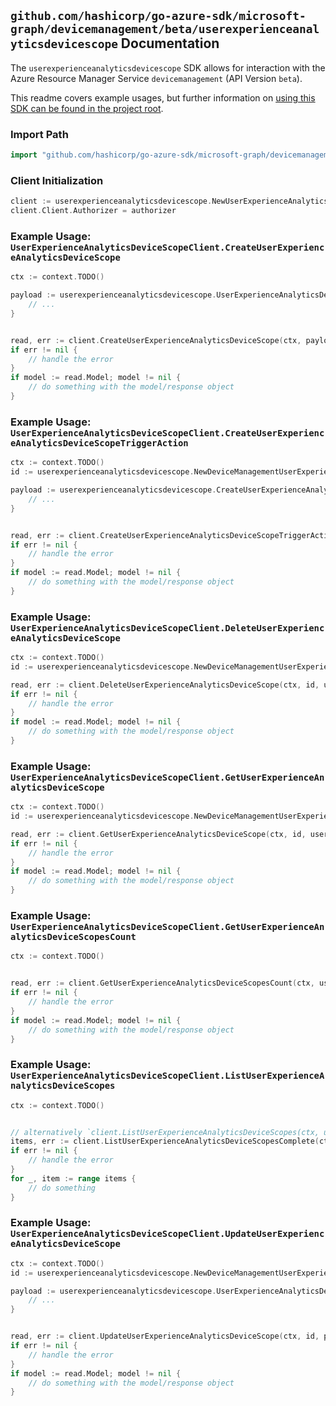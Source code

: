 
## `github.com/hashicorp/go-azure-sdk/microsoft-graph/devicemanagement/beta/userexperienceanalyticsdevicescope` Documentation

The `userexperienceanalyticsdevicescope` SDK allows for interaction with the Azure Resource Manager Service `devicemanagement` (API Version `beta`).

This readme covers example usages, but further information on [using this SDK can be found in the project root](https://github.com/hashicorp/go-azure-sdk/tree/main/docs).

### Import Path

```go
import "github.com/hashicorp/go-azure-sdk/microsoft-graph/devicemanagement/beta/userexperienceanalyticsdevicescope"
```


### Client Initialization

```go
client := userexperienceanalyticsdevicescope.NewUserExperienceAnalyticsDeviceScopeClientWithBaseURI("https://management.azure.com")
client.Client.Authorizer = authorizer
```


### Example Usage: `UserExperienceAnalyticsDeviceScopeClient.CreateUserExperienceAnalyticsDeviceScope`

```go
ctx := context.TODO()

payload := userexperienceanalyticsdevicescope.UserExperienceAnalyticsDeviceScope{
	// ...
}


read, err := client.CreateUserExperienceAnalyticsDeviceScope(ctx, payload)
if err != nil {
	// handle the error
}
if model := read.Model; model != nil {
	// do something with the model/response object
}
```


### Example Usage: `UserExperienceAnalyticsDeviceScopeClient.CreateUserExperienceAnalyticsDeviceScopeTriggerAction`

```go
ctx := context.TODO()
id := userexperienceanalyticsdevicescope.NewDeviceManagementUserExperienceAnalyticsDeviceScopeID("userExperienceAnalyticsDeviceScopeIdValue")

payload := userexperienceanalyticsdevicescope.CreateUserExperienceAnalyticsDeviceScopeTriggerActionRequest{
	// ...
}


read, err := client.CreateUserExperienceAnalyticsDeviceScopeTriggerAction(ctx, id, payload)
if err != nil {
	// handle the error
}
if model := read.Model; model != nil {
	// do something with the model/response object
}
```


### Example Usage: `UserExperienceAnalyticsDeviceScopeClient.DeleteUserExperienceAnalyticsDeviceScope`

```go
ctx := context.TODO()
id := userexperienceanalyticsdevicescope.NewDeviceManagementUserExperienceAnalyticsDeviceScopeID("userExperienceAnalyticsDeviceScopeIdValue")

read, err := client.DeleteUserExperienceAnalyticsDeviceScope(ctx, id, userexperienceanalyticsdevicescope.DefaultDeleteUserExperienceAnalyticsDeviceScopeOperationOptions())
if err != nil {
	// handle the error
}
if model := read.Model; model != nil {
	// do something with the model/response object
}
```


### Example Usage: `UserExperienceAnalyticsDeviceScopeClient.GetUserExperienceAnalyticsDeviceScope`

```go
ctx := context.TODO()
id := userexperienceanalyticsdevicescope.NewDeviceManagementUserExperienceAnalyticsDeviceScopeID("userExperienceAnalyticsDeviceScopeIdValue")

read, err := client.GetUserExperienceAnalyticsDeviceScope(ctx, id, userexperienceanalyticsdevicescope.DefaultGetUserExperienceAnalyticsDeviceScopeOperationOptions())
if err != nil {
	// handle the error
}
if model := read.Model; model != nil {
	// do something with the model/response object
}
```


### Example Usage: `UserExperienceAnalyticsDeviceScopeClient.GetUserExperienceAnalyticsDeviceScopesCount`

```go
ctx := context.TODO()


read, err := client.GetUserExperienceAnalyticsDeviceScopesCount(ctx, userexperienceanalyticsdevicescope.DefaultGetUserExperienceAnalyticsDeviceScopesCountOperationOptions())
if err != nil {
	// handle the error
}
if model := read.Model; model != nil {
	// do something with the model/response object
}
```


### Example Usage: `UserExperienceAnalyticsDeviceScopeClient.ListUserExperienceAnalyticsDeviceScopes`

```go
ctx := context.TODO()


// alternatively `client.ListUserExperienceAnalyticsDeviceScopes(ctx, userexperienceanalyticsdevicescope.DefaultListUserExperienceAnalyticsDeviceScopesOperationOptions())` can be used to do batched pagination
items, err := client.ListUserExperienceAnalyticsDeviceScopesComplete(ctx, userexperienceanalyticsdevicescope.DefaultListUserExperienceAnalyticsDeviceScopesOperationOptions())
if err != nil {
	// handle the error
}
for _, item := range items {
	// do something
}
```


### Example Usage: `UserExperienceAnalyticsDeviceScopeClient.UpdateUserExperienceAnalyticsDeviceScope`

```go
ctx := context.TODO()
id := userexperienceanalyticsdevicescope.NewDeviceManagementUserExperienceAnalyticsDeviceScopeID("userExperienceAnalyticsDeviceScopeIdValue")

payload := userexperienceanalyticsdevicescope.UserExperienceAnalyticsDeviceScope{
	// ...
}


read, err := client.UpdateUserExperienceAnalyticsDeviceScope(ctx, id, payload)
if err != nil {
	// handle the error
}
if model := read.Model; model != nil {
	// do something with the model/response object
}
```
